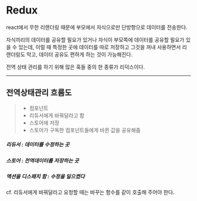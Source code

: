 # Redux
react에서 무한 리랜더링 때문에 부모에서 자식으로만 단방향으로 데이터를 전송한다.

자식끼리의 데이터를 공유할 필요가 있거나 자식이 부모쪽에 데이터를 공유할 필요가 있을 수 있는데, 이럴 때 특정한 곳에 데이터를 따로 저장하고 그것을 꺼내 사용하면서 리랜더링도 막고, 데이터 공유도 편하게 하는 것이 가능해진다.

전역 상태 관리를 하기 위해 많은 훅들 중의 한 종류가 리덕스이다.

<hr/>

## 전역상태관리 흐름도

>- 컴포넌트
>- 리듀서에게 바꿔달라고 함
>- 스토어에 저장
>- 스토어가 구독한 컴포넌트들에게 바뀐 값을 공유해줌

##### 리듀서 : 데이터를 수정하는 곳
##### 스토어 : 전역데이터를 저장하는 곳
##### 액션을 디스패치 함 : 수정을 일으켰다


cf. 리듀서에게 바꿔달라고 요청할 때는 바꾸는 함수를 같이 호출해 주어야 한다.




